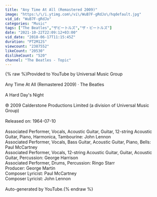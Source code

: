 ```yaml
---
title: "Any Time At All (Remastered 2009)"
image: "https:\/\/i.ytimg.com\/vi\/WuB7F-gRdJo\/hqdefault.jpg"
vid_id: "WuB7F-gRdJo"
categories: "Music"
tags: ["The Beatles","ザビートルズ","ザ・ビートルズ"]
date: "2021-10-22T22:09:12+03:00"
vid_date: "2018-06-17T11:15:45Z"
duration: "PT2M12S"
viewcount: "2387552"
likeCount: "20530"
dislikeCount: "520"
channel: "The Beatles - Topic"
---
```

{% raw %}Provided to YouTube by Universal Music Group<br /><br />Any Time At All (Remastered 2009) · The Beatles<br /><br />A Hard Day's Night<br /><br />℗ 2009 Calderstone Productions Limited (a division of Universal Music Group)<br /><br />Released on: 1964-07-10<br /><br />Associated  Performer, Vocals, Acoustic  Guitar, Guitar, 12-string  Acoustic  Guitar, Piano, Harmonica, Tambourine: John Lennon<br />Associated  Performer, Vocals, Bass  Guitar, Acoustic  Guitar, Piano, Bells: Paul McCartney<br />Associated  Performer, Vocals, 12-string  Acoustic  Guitar, Guitar, Acoustic  Guitar, Percussion: George Harrison<br />Associated  Performer, Drums, Percussion: Ringo Starr<br />Producer: George Martin<br />Composer  Lyricist: Paul McCartney<br />Composer  Lyricist: John Lennon<br /><br />Auto-generated by YouTube.{% endraw %}
